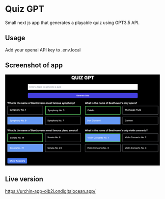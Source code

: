 # Quiz GPT

Small next js app that generates a playable quiz using GPT3.5 API.

## Usage

Add your openai API key to .env.local

## Screenshot of app

![Example Image](quiz-gpt.png)

## Live version

https://urchin-app-oib2i.ondigitalocean.app/
